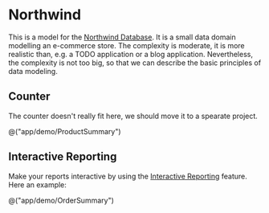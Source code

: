 ﻿---
Title: "Northwind Overview"
Abstract: "This is a sample description of the article."
Thumbnail: "images/thumbnail.jpg"
Published: "2024-09-24"
Authors:
  - "Roland Bürgi"
  - "Anna Kuleshova"
Tags:
  - "Northwind"
  - "Conceptual"
---

# Northwind

This is a model for the [Northwind Database](https://github.com/microsoft/sql-server-samples/blob/master/samples/databases/northwind-pubs/readme.md). 
It is a small data domain modelling an e-commerce store. The complexity is moderate, it is more realistic than,
e.g. a TODO application or a blog application. Nevertheless, the complexity is not too big, so that we can 
describe the basic principles of data modeling. 

## Counter

The counter doesn't really fit here, we should move it to a spearate project. 

@("app/demo/ProductSummary")

## Interactive Reporting

Make your reports interactive by using the [Interactive Reporting](InteractiveReporting.md) feature. Here an example:

@("app/demo/OrderSummary")
